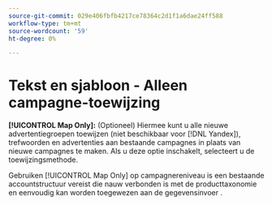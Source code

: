 ```yaml
---
source-git-commit: 029e406fbfb4217ce78364c2d1f1a6dae24ff588
workflow-type: tm+mt
source-wordcount: '59'
ht-degree: 0%

---
```

# Tekst en sjabloon - Alleen campagne-toewijzing

**[!UICONTROL Map Only]:** (Optioneel) Hiermee kunt u alle nieuwe advertentiegroepen toewijzen (niet beschikbaar voor [!DNL Yandex]), trefwoorden en advertenties aan bestaande campagnes in plaats van nieuwe campagnes te maken. Als u deze optie inschakelt, selecteert u de toewijzingsmethode.

Gebruiken [!UICONTROL Map Only] op campagnereniveau is een bestaande accountstructuur vereist die nauw verbonden is met de producttaxonomie en eenvoudig kan worden toegewezen aan de gegevensinvoer .

